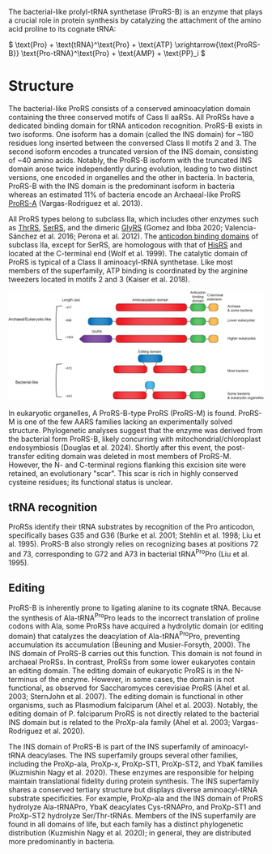 The bacterial-like prolyl-tRNA synthetase (ProRS-B) is an enzyme that plays a crucial role in protein synthesis by catalyzing the attachment of the amino acid proline to its cognate tRNA:




$ \text{Pro} + \text{tRNA}^\text{Pro} + \text{ATP} \xrightarrow{\text{ProRS-B}} \text{Pro-tRNA}^\text{Pro} + \text{AMP} + \text{PP}_i  $




# Structure

The bacterial-like ProRS consists of a conserved aminoacylation domain containing the three conserved motifs of Cass II aaRSs. All ProRSs have a dedicated binding domain for tRNA anticodon recognition. ProRS-B exists in two isoforms. One isoform has a domain (called the INS domain) for ~180 residues long inserted between the conversed Class II motifs 2 and 3. The second isoform encodes a truncated version of the INS domain, consisting of ~40 amino acids. Notably, the ProRS-B isoform with the truncated INS domain arose twice independently during evolution, leading to two distinct versions, one encoded in organelles and the other in bacteria. In bacteria, ProRS-B with the INS domain is the predominant isoform in bacteria whereas an estimated 11% of bacteria encode an Archaeal-like ProRS [ProRS-A](/class2/pro1) (Vargas-Rodriguez et al. 2013).

All ProRS types belong to subclass IIa, which includes other enzymes such as [ThrRS](/class2/thr), [SerRS](/class2/ser1), and the dimeric [GlyRS](/class2/gly1) (Gomez and Ibba 2020; Valencia-Sánchez et al. 2016; Perona et al. 2012). The [anticodon binding domains](/superfamily/class2/Anticodon_binding_domain_HGPT) of subclass IIa, except for SerRS, are homologous with that of [HisRS](/class2/his) and located at the C-terminal end (Wolf et al. 1999). The catalytic domain of ProRS is typical of a Class II aminoacyl-tRNA synthetase. Like most members of the superfamily, ATP binding is coordinated by the arginine tweezers located in motifs 2 and 3 (Kaiser et al. 2018).


<img src="/fig/ProRS_domain_architectures.png" alt="ProRS domain architecture"/>



In eukaryotic organelles, A ProRS-B-type ProRS (ProRS-M) is found. ProRS-M is one of the few AARS families lacking an experimentally solved structure. Phylogenetic analyses suggest that the enzyme was derived from the bacterial form ProRS-B, likely concurring with mitochondrial/chloroplast endosymbiosis (Douglas et al. 2024). Shortly after this event, the post-transfer editing domain was deleted in most members of ProRS-M. However, the N- and C-terminal regions flanking this excision site were retained, an evolutionary "scar". This scar is rich in highly conserved cysteine residues; its functional status is unclear.




## tRNA recognition

ProRSs identify their tRNA substrates by recognition of the Pro anticodon, specifically bases G35 and G36 (Burke et al. 2001; Stehlin et al. 1998; Liu et al. 1995). ProRS-B also strongly relies on recognizing bases at positions 72 and 73, corresponding to G72 and A73 in bacterial tRNA<sup>Pro</sup>Pro (Liu et al. 1995).


## Editing

ProRS-B is inherently prone to ligating alanine to its cognate tRNA. Because the synthesis of Ala-tRNA<sup>Pro</sup>Pro leads to the incorrect translation of proline codons with Ala, some ProRSs have acquired a hydrolytic domain (or editing domain) that catalyzes the deacylation of Ala-tRNA<sup>Pro</sup>Pro, preventing accumulation its accumulation (Beuning and Musier-Forsyth, 2000). The INS domain of ProRS-B carries out this function. This domain is not found in archaeal ProRSs. In contrast, ProRSs from some lower eukaryotes contain an editing domain. The editing domain of eukaryotic ProRS is in the N-terminus of the enzyme. However, in some cases, the domain is not functional, as observed for Saccharomyces cerevisiae ProRS (Ahel et al. 2003; SternJohn et al. 2007).  The editing domain is functional in other organisms, such as Plasmodium falciparum (Ahel et al. 2003). Notably, the editing domain of P. falciparum ProRS is not directly related to the bacterial INS domain but is related to the ProXp-ala family (Ahel et al. 2003; Vargas-Rodriguez et al. 2020). 

The INS domain of ProRS-B is part of the INS superfamily of aminoacyl-tRNA deacylases. The INS superfamily groups several other families, including the ProXp-ala, ProXp-x, ProXp-ST1, ProXp-ST2, and YbaK families (Kuzmishin Nagy et al. 2020). These enzymes are responsible for helping maintain translational fidelity during protein synthesis. The INS superfamily shares a conserved tertiary structure but displays diverse aminoacyl-tRNA substrate specificities. For example, ProXp-ala and the INS domain of ProRS hydrolyze Ala-tRNAPro, YbaK deacylates Cys-tRNAPro, and ProXp-ST1 and ProXp-ST2 hydrolyze Ser/Thr-tRNAs. Members of the INS superfamily are found in all domains of life, but each family has a distinct phylogenetic distribution (Kuzmishin Nagy et al. 2020); in general, they are distributed more predominantly in bacteria. 


